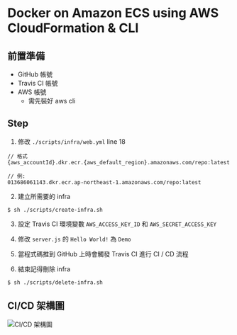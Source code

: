 # Docker on Amazon ECS using AWS CloudFormation & CLI

## 前置準備

- GitHub 帳號
- Travis CI 帳號
- AWS 帳號
  - 需先裝好 aws cli

## Step

1. 修改 `./scripts/infra/web.yml` line 18
```
// 格式
{aws_accountId}.dkr.ecr.{aws_default_region}.amazonaws.com/repo:latest

// 例:
013686061143.dkr.ecr.ap-northeast-1.amazonaws.com/repo:latest
```

2. 建立所需要的 infra
```
$ sh ./scripts/create-infra.sh
```

3. 設定 Travis CI 環境變數 `AWS_ACCESS_KEY_ID` 和 `AWS_SECRET_ACCESS_KEY`

4. 修改 `server.js` 的 `Hello World!` 為 `Demo`

5. 當程式碼推到 GitHub 上時會觸發 Travis CI 進行 CI / CD 流程

6. 結束記得刪除 infra
```
$ sh ./scripts/delete-infra.sh
```

## CI/CD 架構圖

![CI/CD 架構圖](https://drive.google.com/uc?export=view&id=1818yGRrzYMWxomZ5u6qG2Efomu5GBQME)
